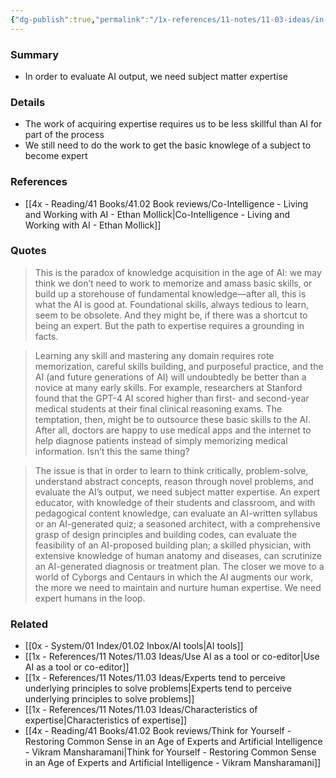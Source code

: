 ```yaml
---
{"dg-publish":true,"permalink":"/1x-references/11-notes/11-03-ideas/in-order-to-evaluate-ai-output-we-need-subject-matter-expertise/","title":"In order to evaluate AI output, we need subject matter expertise","created":"2025-06-25T09:25:35.183+03:00","updated":"2025-06-26T16:05:35.034+03:00"}
---
```



### Summary
- In order to evaluate AI output, we need subject matter expertise

### Details
- The work of acquiring expertise requires us to be less skillful than AI for part of the process
- We still need to do the work to get the basic knowlege of a subject to become expert

### References
- [[4x - Reading/41 Books/41.02 Book reviews/Co-Intelligence - Living and Working with AI - Ethan Mollick\|Co-Intelligence - Living and Working with AI - Ethan Mollick]]

### Quotes
> This is the paradox of knowledge acquisition in the age of AI: we may think we don’t need to work to memorize and amass basic skills, or build up a storehouse of fundamental knowledge—after all, this is what the AI is good at. Foundational skills, always tedious to learn, seem to be obsolete. And they might be, if there was a shortcut to being an expert. But the path to expertise requires a grounding in facts.

> Learning any skill and mastering any domain requires rote memorization, careful skills building, and purposeful practice, and the AI (and future generations of AI) will undoubtedly be better than a novice at many early skills. For example, researchers at Stanford found that the GPT-4 AI scored higher than first- and second-year medical students at their final clinical reasoning exams. The temptation, then, might be to outsource these basic skills to the AI. After all, doctors are happy to use medical apps and the internet to help diagnose patients instead of simply memorizing medical information. Isn’t this the same thing?

> The issue is that in order to learn to think critically, problem-solve, understand abstract concepts, reason through novel problems, and evaluate the AI’s output, we need subject matter expertise. An expert educator, with knowledge of their students and classroom, and with pedagogical content knowledge, can evaluate an AI-written syllabus or an AI-generated quiz; a seasoned architect, with a comprehensive grasp of design principles and building codes, can evaluate the feasibility of an AI-proposed building plan; a skilled physician, with extensive knowledge of human anatomy and diseases, can scrutinize an AI-generated diagnosis or treatment plan. The closer we move to a world of Cyborgs and Centaurs in which the AI augments our work, the more we need to maintain and nurture human expertise. We need expert humans in the loop.


### Related
- [[0x - System/01 Index/01.02 Inbox/AI tools\|AI tools]]
- [[1x - References/11 Notes/11.03 Ideas/Use AI as a tool or co-editor\|Use AI as a tool or co-editor]]
- [[1x - References/11 Notes/11.03 Ideas/Experts tend to perceive underlying principles to solve problems\|Experts tend to perceive underlying principles to solve problems]]
- [[1x - References/11 Notes/11.03 Ideas/Characteristics of expertise\|Characteristics of expertise]]
- [[4x - Reading/41 Books/41.02 Book reviews/Think for Yourself - Restoring Common Sense in an Age of Experts and Artificial Intelligence - Vikram Mansharamani\|Think for Yourself - Restoring Common Sense in an Age of Experts and Artificial Intelligence - Vikram Mansharamani]]